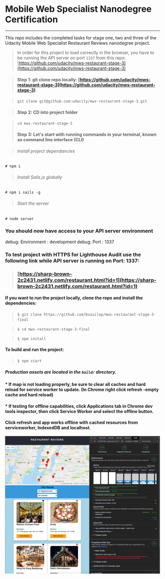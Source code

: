 # Mobile Web Specialist Nanodegree Certification

---

This repo includes the completed tasks for stage one, two and three of the Udacity Mobile Web Specialist Restaurant Reviews nanodegree project.

> In order for this project to load correctly in the browser, you have to be running the API server on port `1337` from this repo: [https://github.com/udacity/mws-restaurant-stage-3](https://github.com/udacity/mws-restaurant-stage-3)

 >#### Step 1: git clone repo locally: [https://github.com/udacity/mws-restaurant-stage-3](https://github.com/udacity/mws-restaurant-stage-3)

 >`git clone git@github.com:udacity/mws-restaurant-stage-3.git`

 >#### Step 2: CD into project folder

 > `cd mws-restaurant-stage-3`
 >#### Step 3: Let's start with running commands in your terminal, known as command line interface (CLI)

>###### Install project dependancies
```Install project dependancies
# npm i
```
>###### Install Sails.js globally
```Install sails global
# npm i sails -g
```
>###### Start the server
```Start server
# node server
```
### You should now have access to your API server environment
debug: Environment : development
debug: Port        : 1337


### To test project with HTTPS for Lighthouse Audit use the following link while API server is running on Port: 1337:
>### [https://sharp-brown-2c2431.netlify.com/restaurant.html?id=1](https://sharp-brown-2c2431.netlify.com/restaurant.html?id=1)


#### If you want to run the project locally, clone the repo and install the dependencies:

>`$ git clone https://github.com/bvasilop/mws-restaurant-stage-3-final`

>`$ cd mws-restaurant-stage-3-final`

>`$ npm install`

#### To build and run the project:

>`$ npm start`

##### Production assets are located in the `build/` directory.

#### * If map is not loading properly, be sure to clear all caches and hard reload for service worker to update. (In Chrome right click refresh -empty cache and hard reload)

#### * If testing for offline capabilities, click Applications tab in Chrome dev tools inspector, then click Service Worker and select the offline button.
#### Click refresh and app works offline with cached resources from serviceworker, IndexedDB and localhost.

![current pwa state](audit-results.png)
